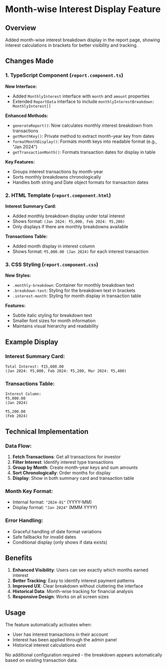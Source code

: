 # Month-wise Interest Display Feature

## Overview
Added month-wise interest breakdown display in the report page, showing interest calculations in brackets for better visibility and tracking.

## Changes Made

### 1. TypeScript Component (`report.component.ts`)

**New Interface:**
- Added `MonthlyInterest` interface with `month` and `amount` properties
- Extended `ReportData` interface to include `monthlyInterestBreakdown: MonthlyInterest[]`

**Enhanced Methods:**
- `generateReport()`: Now calculates monthly interest breakdown from transactions
- `getMonthKey()`: Private method to extract month-year key from dates
- `formatMonthDisplay()`: Formats month keys into readable format (e.g., "Jan 2024")
- `getTransactionMonth()`: Formats transaction dates for display in table

**Key Features:**
- Groups interest transactions by month-year
- Sorts monthly breakdowns chronologically
- Handles both string and Date object formats for transaction dates

### 2. HTML Template (`report.component.html`)

**Interest Summary Card:**
- Added monthly breakdown display under total interest
- Shows format: `(Jan 2024: ₹5,000, Feb 2024: ₹5,200)`
- Only displays if there are monthly breakdowns available

**Transactions Table:**
- Added month display in interest column
- Shows format: `₹5,000.00 (Jan 2024)` for each interest transaction

### 3. CSS Styling (`report.component.css`)

**New Styles:**
- `.monthly-breakdown`: Container for monthly breakdown text
- `.breakdown-text`: Styling for the breakdown text in brackets
- `.interest-month`: Styling for month display in transaction table

**Features:**
- Subtle italic styling for breakdown text
- Smaller font sizes for month information
- Maintains visual hierarchy and readability

## Example Display

### Interest Summary Card:
```
Total Interest: ₹15,600.00
(Jan 2024: ₹5,000, Feb 2024: ₹5,200, Mar 2024: ₹5,400)
```

### Transactions Table:
```
Interest Column:
₹5,000.00
(Jan 2024)

₹5,200.00
(Feb 2024)
```

## Technical Implementation

### Data Flow:
1. **Fetch Transactions**: Get all transactions for investor
2. **Filter Interest**: Identify interest type transactions
3. **Group by Month**: Create month-year keys and sum amounts
4. **Sort Chronologically**: Order months for display
5. **Display**: Show in both summary card and transaction table

### Month Key Format:
- Internal format: `"2024-01"` (YYYY-MM)
- Display format: `"Jan 2024"` (MMM YYYY)

### Error Handling:
- Graceful handling of date format variations
- Safe fallbacks for invalid dates
- Conditional display (only shows if data exists)

## Benefits

1. **Enhanced Visibility**: Users can see exactly which months earned interest
2. **Better Tracking**: Easy to identify interest payment patterns
3. **Improved UX**: Clear breakdown without cluttering the interface
4. **Historical Data**: Month-wise tracking for financial analysis
5. **Responsive Design**: Works on all screen sizes

## Usage

The feature automatically activates when:
- User has interest transactions in their account
- Interest has been applied through the admin panel
- Historical interest calculations exist

No additional configuration required - the breakdown appears automatically based on existing transaction data.
